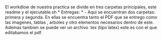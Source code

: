 El workdlow de nuestra practica se divide en tres carpetas principales, este readme y el ejecutable.sh
	* Entregas: *
      - Aqui se encuentran dos carpetas: primera y segunda. En ellas se encuentra tanto 
        el PDF que se entrego como las imagenes, tablas , arboles y otro elementos necesarios dentro           de este. Ademas tambien se puede ver un archivo .tex (tipo latex) este es con el que                   editabamos el pdf.
